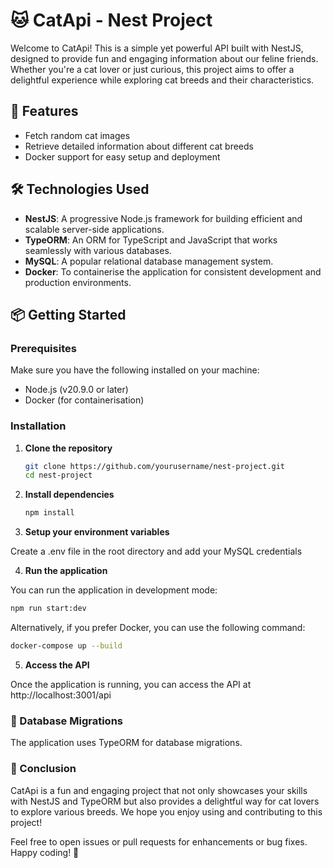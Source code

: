 # 🐱 CatApi - Nest Project

Welcome to CatApi! This is a simple yet powerful API built with NestJS, designed to provide fun and engaging information about our feline friends. Whether you're a cat lover or just curious, this project aims to offer a delightful experience while exploring cat breeds and their characteristics.

## 🚀 Features

- Fetch random cat images
- Retrieve detailed information about different cat breeds
- Docker support for easy setup and deployment

## 🛠️ Technologies Used

- **NestJS**: A progressive Node.js framework for building efficient and scalable server-side applications.
- **TypeORM**: An ORM for TypeScript and JavaScript that works seamlessly with various databases.
- **MySQL**: A popular relational database management system.
- **Docker**: To containerise the application for consistent development and production environments.

## 📦 Getting Started

### Prerequisites

Make sure you have the following installed on your machine:

- Node.js (v20.9.0 or later)
- Docker (for containerisation)

### Installation

1. **Clone the repository**

   ```bash
   git clone https://github.com/yourusername/nest-project.git
   cd nest-project

   ```

2. **Install dependencies**

   ```bash
   npm install

   ```

3. **Setup your environment variables**

Create a .env file in the root directory and add your MySQL credentials

4. **Run the application**

You can run the application in development mode:

```bash
npm run start:dev

```

Alternatively, if you prefer Docker, you can use the following command:

```bash
docker-compose up --build

```

5. **Access the API**

Once the application is running, you can access the API at http://localhost:3001/api

### 📄 Database Migrations

The application uses TypeORM for database migrations.

### 🌟 Conclusion

CatApi is a fun and engaging project that not only showcases your skills with NestJS and TypeORM but also provides a delightful way for cat lovers to explore various breeds. We hope you enjoy using and contributing to this project!

Feel free to open issues or pull requests for enhancements or bug fixes. Happy coding! 🐾
